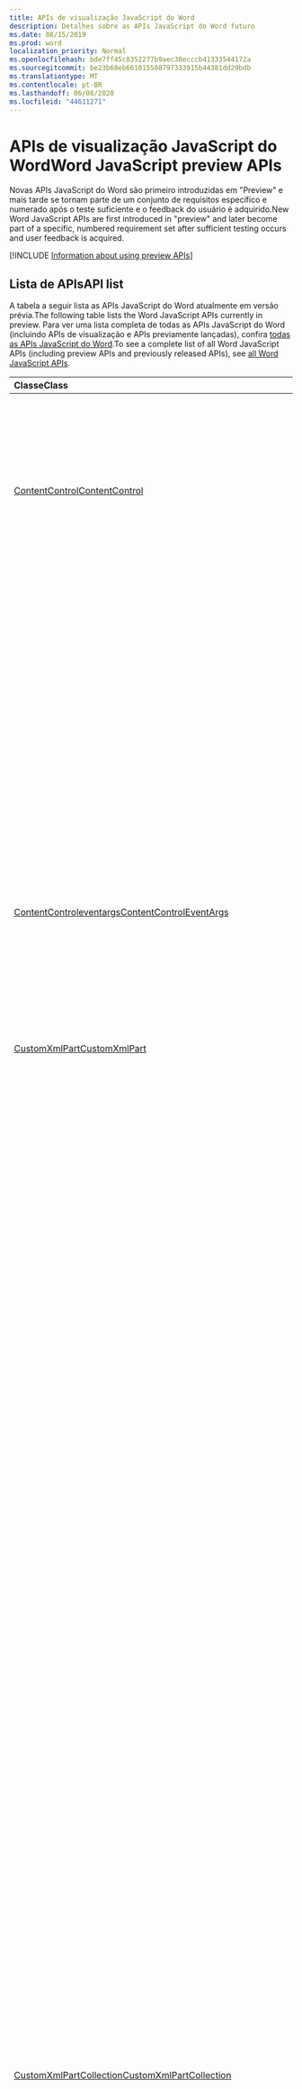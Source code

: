 ```yaml
---
title: APIs de visualização JavaScript do Word
description: Detalhes sobre as APIs JavaScript do Word futuro
ms.date: 08/15/2019
ms.prod: word
localization_priority: Normal
ms.openlocfilehash: bde7ff45c8352277b9aec38ecccb41333544172a
ms.sourcegitcommit: be23b68eb661015508797333915b44381dd29bdb
ms.translationtype: MT
ms.contentlocale: pt-BR
ms.lasthandoff: 06/08/2020
ms.locfileid: "44611271"
---
```

# <a name="word-javascript-preview-apis"></a><span data-ttu-id="21c06-103">APIs de visualização JavaScript do Word</span><span class="sxs-lookup"><span data-stu-id="21c06-103">Word JavaScript preview APIs</span></span>

<span data-ttu-id="21c06-104">Novas APIs JavaScript do Word são primeiro introduzidas em "Preview" e mais tarde se tornam parte de um conjunto de requisitos específico e numerado após o teste suficiente e o feedback do usuário é adquirido.</span><span class="sxs-lookup"><span data-stu-id="21c06-104">New Word JavaScript APIs are first introduced in "preview" and later become part of a specific, numbered requirement set after sufficient testing occurs and user feedback is acquired.</span></span>

[!INCLUDE [Information about using preview APIs](../../includes/using-preview-apis-host.md)]

## <a name="api-list"></a><span data-ttu-id="21c06-105">Lista de APIs</span><span class="sxs-lookup"><span data-stu-id="21c06-105">API list</span></span>

<span data-ttu-id="21c06-106">A tabela a seguir lista as APIs JavaScript do Word atualmente em versão prévia.</span><span class="sxs-lookup"><span data-stu-id="21c06-106">The following table lists the Word JavaScript APIs currently in preview.</span></span> <span data-ttu-id="21c06-107">Para ver uma lista completa de todas as APIs JavaScript do Word (incluindo APIs de visualização e APIs previamente lançadas), confira [todas as APIs JavaScript do Word](/javascript/api/word?view=word-js-preview).</span><span class="sxs-lookup"><span data-stu-id="21c06-107">To see a complete list of all Word JavaScript APIs (including preview APIs and previously released APIs), see [all Word JavaScript APIs](/javascript/api/word?view=word-js-preview).</span></span>

| <span data-ttu-id="21c06-108">Classe</span><span class="sxs-lookup"><span data-stu-id="21c06-108">Class</span></span> | <span data-ttu-id="21c06-109">Campos</span><span class="sxs-lookup"><span data-stu-id="21c06-109">Fields</span></span> | <span data-ttu-id="21c06-110">Descrição</span><span class="sxs-lookup"><span data-stu-id="21c06-110">Description</span></span> |
|:---|:---|:---|
|[<span data-ttu-id="21c06-111">ContentControl</span><span class="sxs-lookup"><span data-stu-id="21c06-111">ContentControl</span></span>](/javascript/api/word/word.contentcontrol)|[<span data-ttu-id="21c06-112">onDataChanged</span><span class="sxs-lookup"><span data-stu-id="21c06-112">onDataChanged</span></span>](/javascript/api/word/word.contentcontrol#ondatachanged)|<span data-ttu-id="21c06-113">Ocorre quando os dados no controle de conteúdo são alterados.</span><span class="sxs-lookup"><span data-stu-id="21c06-113">Occurs when data within the content control are changed.</span></span> <span data-ttu-id="21c06-114">Para obter o novo texto, carregue esse controle de conteúdo no manipulador.</span><span class="sxs-lookup"><span data-stu-id="21c06-114">To get the new text, load this content control in the handler.</span></span> <span data-ttu-id="21c06-115">Para obter o texto antigo, não o carregue.</span><span class="sxs-lookup"><span data-stu-id="21c06-115">To get the old text, do not load it.</span></span>|
||[<span data-ttu-id="21c06-116">onDeleted</span><span class="sxs-lookup"><span data-stu-id="21c06-116">onDeleted</span></span>](/javascript/api/word/word.contentcontrol#ondeleted)|<span data-ttu-id="21c06-117">Ocorre quando o controle de conteúdo é excluído.</span><span class="sxs-lookup"><span data-stu-id="21c06-117">Occurs when the content control is deleted.</span></span> <span data-ttu-id="21c06-118">Não carregue esse controle de conteúdo no manipulador, caso contrário, você não conseguirá obter suas propriedades originais.</span><span class="sxs-lookup"><span data-stu-id="21c06-118">Do not load this content control in the handler, otherwise you won't be able to get its original properties.</span></span>|
||[<span data-ttu-id="21c06-119">onSelectionChanged</span><span class="sxs-lookup"><span data-stu-id="21c06-119">onSelectionChanged</span></span>](/javascript/api/word/word.contentcontrol#onselectionchanged)|<span data-ttu-id="21c06-120">Ocorre quando a seleção no controle de conteúdo é alterada.</span><span class="sxs-lookup"><span data-stu-id="21c06-120">Occurs when selection within the content control is changed.</span></span>|
|[<span data-ttu-id="21c06-121">ContentControleventargs</span><span class="sxs-lookup"><span data-stu-id="21c06-121">ContentControlEventArgs</span></span>](/javascript/api/word/word.contentcontroleventargs)|[<span data-ttu-id="21c06-122">contentControl</span><span class="sxs-lookup"><span data-stu-id="21c06-122">contentControl</span></span>](/javascript/api/word/word.contentcontroleventargs#contentcontrol)|<span data-ttu-id="21c06-123">O objeto que disparou o evento.</span><span class="sxs-lookup"><span data-stu-id="21c06-123">The object that raised the event.</span></span> <span data-ttu-id="21c06-124">Carregue este objeto para obter suas propriedades.</span><span class="sxs-lookup"><span data-stu-id="21c06-124">Load this object to get its properties.</span></span>|
||[<span data-ttu-id="21c06-125">eventType</span><span class="sxs-lookup"><span data-stu-id="21c06-125">eventType</span></span>](/javascript/api/word/word.contentcontroleventargs#eventtype)|<span data-ttu-id="21c06-126">O tipo de evento.</span><span class="sxs-lookup"><span data-stu-id="21c06-126">The event type.</span></span> <span data-ttu-id="21c06-127">Consulte o Word. EventType para obter detalhes.</span><span class="sxs-lookup"><span data-stu-id="21c06-127">See Word.EventType for details.</span></span>|
|[<span data-ttu-id="21c06-128">CustomXmlPart</span><span class="sxs-lookup"><span data-stu-id="21c06-128">CustomXmlPart</span></span>](/javascript/api/word/word.customxmlpart)|[<span data-ttu-id="21c06-129">delete()</span><span class="sxs-lookup"><span data-stu-id="21c06-129">delete()</span></span>](/javascript/api/word/word.customxmlpart#delete--)|<span data-ttu-id="21c06-130">Exclui a parte XML personalizada.</span><span class="sxs-lookup"><span data-stu-id="21c06-130">Deletes the custom XML part.</span></span>|
||[<span data-ttu-id="21c06-131">DeleteAttribute (XPath: cadeia de caracteres, namespaceMappings: any, Name: String)</span><span class="sxs-lookup"><span data-stu-id="21c06-131">deleteAttribute(xpath: string, namespaceMappings: any, name: string)</span></span>](/javascript/api/word/word.customxmlpart#deleteattribute-xpath--namespacemappings--name-)|<span data-ttu-id="21c06-132">Exclui um atributo com o nome fornecido do elemento identificado por XPath.</span><span class="sxs-lookup"><span data-stu-id="21c06-132">Deletes an attribute with the given name from the element identified by xpath.</span></span>|
||[<span data-ttu-id="21c06-133">deleteelement (XPath: cadeia de caracteres, namespaceMappings: any)</span><span class="sxs-lookup"><span data-stu-id="21c06-133">deleteElement(xpath: string, namespaceMappings: any)</span></span>](/javascript/api/word/word.customxmlpart#deleteelement-xpath--namespacemappings-)|<span data-ttu-id="21c06-134">Exclui o elemento identificado por XPath.</span><span class="sxs-lookup"><span data-stu-id="21c06-134">Deletes the element identified by xpath.</span></span>|
||[<span data-ttu-id="21c06-135">getXml()</span><span class="sxs-lookup"><span data-stu-id="21c06-135">getXml()</span></span>](/javascript/api/word/word.customxmlpart#getxml--)|<span data-ttu-id="21c06-136">Obtém o conteúdo XML completo da parte XML personalizada.</span><span class="sxs-lookup"><span data-stu-id="21c06-136">Gets the full XML content of the custom XML part.</span></span>|
||[<span data-ttu-id="21c06-137">InsertAttribute (XPath: String, namespaceMappings: any, Name: String, value: String)</span><span class="sxs-lookup"><span data-stu-id="21c06-137">insertAttribute(xpath: string, namespaceMappings: any, name: string, value: string)</span></span>](/javascript/api/word/word.customxmlpart#insertattribute-xpath--namespacemappings--name--value-)|<span data-ttu-id="21c06-138">Insere um atributo com o nome e o valor fornecidos para o elemento identificado por XPath.</span><span class="sxs-lookup"><span data-stu-id="21c06-138">Inserts an attribute with the given name and value to the element identified by xpath.</span></span>|
||[<span data-ttu-id="21c06-139">insertelement (XPath: String, XML: String, namespaceMappings: any, index?: Number)</span><span class="sxs-lookup"><span data-stu-id="21c06-139">insertElement(xpath: string, xml: string, namespaceMappings: any, index?: number)</span></span>](/javascript/api/word/word.customxmlpart#insertelement-xpath--xml--namespacemappings--index-)|<span data-ttu-id="21c06-140">Insere o XML especificado no elemento pai identificado pelo XPath no índice de posição de filho.</span><span class="sxs-lookup"><span data-stu-id="21c06-140">Inserts the given XML under the parent element identified by xpath at child position index.</span></span>|
||[<span data-ttu-id="21c06-141">consulta (XPath: cadeia de caracteres, namespaceMappings: any)</span><span class="sxs-lookup"><span data-stu-id="21c06-141">query(xpath: string, namespaceMappings: any)</span></span>](/javascript/api/word/word.customxmlpart#query-xpath--namespacemappings-)|<span data-ttu-id="21c06-142">Consulta o conteúdo XML da parte XML personalizada.</span><span class="sxs-lookup"><span data-stu-id="21c06-142">Queries the XML content of the custom XML part.</span></span>|
||[<span data-ttu-id="21c06-143">id</span><span class="sxs-lookup"><span data-stu-id="21c06-143">id</span></span>](/javascript/api/word/word.customxmlpart#id)|<span data-ttu-id="21c06-144">Obtém a ID da parte XML personalizada.</span><span class="sxs-lookup"><span data-stu-id="21c06-144">Gets the ID of the custom XML part.</span></span> <span data-ttu-id="21c06-145">Somente leitura.</span><span class="sxs-lookup"><span data-stu-id="21c06-145">Read only.</span></span>|
||[<span data-ttu-id="21c06-146">namespaceUri</span><span class="sxs-lookup"><span data-stu-id="21c06-146">namespaceUri</span></span>](/javascript/api/word/word.customxmlpart#namespaceuri)|<span data-ttu-id="21c06-147">Obtém o URI do namespace da parte XML personalizada.</span><span class="sxs-lookup"><span data-stu-id="21c06-147">Gets the namespace URI of the custom XML part.</span></span> <span data-ttu-id="21c06-148">Somente leitura.</span><span class="sxs-lookup"><span data-stu-id="21c06-148">Read only.</span></span>|
||[<span data-ttu-id="21c06-149">setXml (XML: String)</span><span class="sxs-lookup"><span data-stu-id="21c06-149">setXml(xml: string)</span></span>](/javascript/api/word/word.customxmlpart#setxml-xml-)|<span data-ttu-id="21c06-150">Define o conteúdo XML completo da parte XML personalizada.</span><span class="sxs-lookup"><span data-stu-id="21c06-150">Sets the full XML content of the custom XML part.</span></span>|
||[<span data-ttu-id="21c06-151">UpdateAttribute (XPath: String, namespaceMappings: any, Name: String, value: String)</span><span class="sxs-lookup"><span data-stu-id="21c06-151">updateAttribute(xpath: string, namespaceMappings: any, name: string, value: string)</span></span>](/javascript/api/word/word.customxmlpart#updateattribute-xpath--namespacemappings--name--value-)|<span data-ttu-id="21c06-152">Atualiza o valor de um atributo com o nome fornecido do elemento identificado por XPath.</span><span class="sxs-lookup"><span data-stu-id="21c06-152">Updates the value of an attribute with the given name of the element identified by xpath.</span></span>|
||[<span data-ttu-id="21c06-153">updateElement (XPath: String, XML: String, namespaceMappings: any)</span><span class="sxs-lookup"><span data-stu-id="21c06-153">updateElement(xpath: string, xml: string, namespaceMappings: any)</span></span>](/javascript/api/word/word.customxmlpart#updateelement-xpath--xml--namespacemappings-)|<span data-ttu-id="21c06-154">Atualiza o XML do elemento identificado pelo XPath.</span><span class="sxs-lookup"><span data-stu-id="21c06-154">Updates the XML of the element identified by xpath.</span></span>|
|[<span data-ttu-id="21c06-155">CustomXmlPartCollection</span><span class="sxs-lookup"><span data-stu-id="21c06-155">CustomXmlPartCollection</span></span>](/javascript/api/word/word.customxmlpartcollection)|[<span data-ttu-id="21c06-156">Add (XML: String)</span><span class="sxs-lookup"><span data-stu-id="21c06-156">add(xml: string)</span></span>](/javascript/api/word/word.customxmlpartcollection#add-xml-)|<span data-ttu-id="21c06-157">Adiciona uma nova parte XML personalizada ao documento.</span><span class="sxs-lookup"><span data-stu-id="21c06-157">Adds a new custom XML part to the document.</span></span>|
||[<span data-ttu-id="21c06-158">getByNamespace (namespaceUri: cadeia de caracteres)</span><span class="sxs-lookup"><span data-stu-id="21c06-158">getByNamespace(namespaceUri: string)</span></span>](/javascript/api/word/word.customxmlpartcollection#getbynamespace-namespaceuri-)|<span data-ttu-id="21c06-159">Obtém uma nova coleção com escopo de partes XML personalizadas cujos namespaces correspondem ao namespace especificado.</span><span class="sxs-lookup"><span data-stu-id="21c06-159">Gets a new scoped collection of custom XML parts whose namespaces match the given namespace.</span></span>|
||[<span data-ttu-id="21c06-160">getCount()</span><span class="sxs-lookup"><span data-stu-id="21c06-160">getCount()</span></span>](/javascript/api/word/word.customxmlpartcollection#getcount--)|<span data-ttu-id="21c06-161">Obtém o número de itens na coleção.</span><span class="sxs-lookup"><span data-stu-id="21c06-161">Gets the number of items in the collection.</span></span>|
||[<span data-ttu-id="21c06-162">getItem(id: string)</span><span class="sxs-lookup"><span data-stu-id="21c06-162">getItem(id: string)</span></span>](/javascript/api/word/word.customxmlpartcollection#getitem-id-)|<span data-ttu-id="21c06-163">Obtém uma parte XML personalizada com base em sua ID.</span><span class="sxs-lookup"><span data-stu-id="21c06-163">Gets a custom XML part based on its ID.</span></span> <span data-ttu-id="21c06-164">Somente leitura.</span><span class="sxs-lookup"><span data-stu-id="21c06-164">Read only.</span></span>|
||[<span data-ttu-id="21c06-165">getItemOrNullObject(id: string)</span><span class="sxs-lookup"><span data-stu-id="21c06-165">getItemOrNullObject(id: string)</span></span>](/javascript/api/word/word.customxmlpartcollection#getitemornullobject-id-)|<span data-ttu-id="21c06-166">Obtém uma parte XML personalizada com base em sua ID.</span><span class="sxs-lookup"><span data-stu-id="21c06-166">Gets a custom XML part based on its ID.</span></span> <span data-ttu-id="21c06-167">Retorna um objeto NULL se o CustomXmlPart não existir.</span><span class="sxs-lookup"><span data-stu-id="21c06-167">Returns a null object if the CustomXmlPart does not exist.</span></span>|
||[<span data-ttu-id="21c06-168">items</span><span class="sxs-lookup"><span data-stu-id="21c06-168">items</span></span>](/javascript/api/word/word.customxmlpartcollection#items)|<span data-ttu-id="21c06-169">Obtém os itens filhos carregados nesta coleção.</span><span class="sxs-lookup"><span data-stu-id="21c06-169">Gets the loaded child items in this collection.</span></span>|
|[<span data-ttu-id="21c06-170">CustomXmlPartScopedCollection</span><span class="sxs-lookup"><span data-stu-id="21c06-170">CustomXmlPartScopedCollection</span></span>](/javascript/api/word/word.customxmlpartscopedcollection)|[<span data-ttu-id="21c06-171">getCount()</span><span class="sxs-lookup"><span data-stu-id="21c06-171">getCount()</span></span>](/javascript/api/word/word.customxmlpartscopedcollection#getcount--)|<span data-ttu-id="21c06-172">Obtém o número de itens na coleção.</span><span class="sxs-lookup"><span data-stu-id="21c06-172">Gets the number of items in the collection.</span></span>|
||[<span data-ttu-id="21c06-173">getItem(id: string)</span><span class="sxs-lookup"><span data-stu-id="21c06-173">getItem(id: string)</span></span>](/javascript/api/word/word.customxmlpartscopedcollection#getitem-id-)|<span data-ttu-id="21c06-174">Obtém uma parte XML personalizada com base em sua ID.</span><span class="sxs-lookup"><span data-stu-id="21c06-174">Gets a custom XML part based on its ID.</span></span> <span data-ttu-id="21c06-175">Somente leitura.</span><span class="sxs-lookup"><span data-stu-id="21c06-175">Read only.</span></span>|
||[<span data-ttu-id="21c06-176">getItemOrNullObject(id: string)</span><span class="sxs-lookup"><span data-stu-id="21c06-176">getItemOrNullObject(id: string)</span></span>](/javascript/api/word/word.customxmlpartscopedcollection#getitemornullobject-id-)|<span data-ttu-id="21c06-177">Obtém uma parte XML personalizada com base em sua ID.</span><span class="sxs-lookup"><span data-stu-id="21c06-177">Gets a custom XML part based on its ID.</span></span> <span data-ttu-id="21c06-178">Retorna um objeto NULL se o CustomXmlPart não existir na coleção.</span><span class="sxs-lookup"><span data-stu-id="21c06-178">Returns a null object if the CustomXmlPart does not exist in the collection.</span></span>|
||[<span data-ttu-id="21c06-179">getOnlyItem()</span><span class="sxs-lookup"><span data-stu-id="21c06-179">getOnlyItem()</span></span>](/javascript/api/word/word.customxmlpartscopedcollection#getonlyitem--)|<span data-ttu-id="21c06-180">Se o conjunto contiver exatamente um item, esse método o retornará.</span><span class="sxs-lookup"><span data-stu-id="21c06-180">If the collection contains exactly one item, this method returns it.</span></span> <span data-ttu-id="21c06-181">Caso contrário, esse método gera um erro.</span><span class="sxs-lookup"><span data-stu-id="21c06-181">Otherwise, this method produces an error.</span></span>|
||[<span data-ttu-id="21c06-182">getOnlyItemOrNullObject()</span><span class="sxs-lookup"><span data-stu-id="21c06-182">getOnlyItemOrNullObject()</span></span>](/javascript/api/word/word.customxmlpartscopedcollection#getonlyitemornullobject--)|<span data-ttu-id="21c06-183">Se o conjunto contiver exatamente um item, esse método o retornará.</span><span class="sxs-lookup"><span data-stu-id="21c06-183">If the collection contains exactly one item, this method returns it.</span></span> <span data-ttu-id="21c06-184">Caso contrário, esse método retornará um objeto NULL.</span><span class="sxs-lookup"><span data-stu-id="21c06-184">Otherwise, this method returns a null object.</span></span>|
||[<span data-ttu-id="21c06-185">items</span><span class="sxs-lookup"><span data-stu-id="21c06-185">items</span></span>](/javascript/api/word/word.customxmlpartscopedcollection#items)|<span data-ttu-id="21c06-186">Obtém os itens filhos carregados nesta coleção.</span><span class="sxs-lookup"><span data-stu-id="21c06-186">Gets the loaded child items in this collection.</span></span>|
|[<span data-ttu-id="21c06-187">Document</span><span class="sxs-lookup"><span data-stu-id="21c06-187">Document</span></span>](/javascript/api/word/word.document)|[<span data-ttu-id="21c06-188">deleteBookmark (Name: String)</span><span class="sxs-lookup"><span data-stu-id="21c06-188">deleteBookmark(name: string)</span></span>](/javascript/api/word/word.document#deletebookmark-name-)|<span data-ttu-id="21c06-189">Exclui um indicador, se houver, do documento.</span><span class="sxs-lookup"><span data-stu-id="21c06-189">Deletes a bookmark, if exists, from the document.</span></span>|
||[<span data-ttu-id="21c06-190">getBookmarkRange (Name: String)</span><span class="sxs-lookup"><span data-stu-id="21c06-190">getBookmarkRange(name: string)</span></span>](/javascript/api/word/word.document#getbookmarkrange-name-)|<span data-ttu-id="21c06-191">Obtém o intervalo de um indicador.</span><span class="sxs-lookup"><span data-stu-id="21c06-191">Gets a bookmark's range.</span></span> <span data-ttu-id="21c06-192">Lança se o indicador não existe.</span><span class="sxs-lookup"><span data-stu-id="21c06-192">Throws if the bookmark does not exist.</span></span>|
||[<span data-ttu-id="21c06-193">getBookmarkRangeOrNullObject (Name: String)</span><span class="sxs-lookup"><span data-stu-id="21c06-193">getBookmarkRangeOrNullObject(name: string)</span></span>](/javascript/api/word/word.document#getbookmarkrangeornullobject-name-)|<span data-ttu-id="21c06-194">Obtém o intervalo de um indicador.</span><span class="sxs-lookup"><span data-stu-id="21c06-194">Gets a bookmark's range.</span></span> <span data-ttu-id="21c06-195">Retorna um objeto NULL se o indicador não existir.</span><span class="sxs-lookup"><span data-stu-id="21c06-195">Returns a null object if the bookmark does not exist.</span></span>|
||[<span data-ttu-id="21c06-196">customXmlParts</span><span class="sxs-lookup"><span data-stu-id="21c06-196">customXmlParts</span></span>](/javascript/api/word/word.document#customxmlparts)|<span data-ttu-id="21c06-197">Obtém as partes XML personalizadas no documento.</span><span class="sxs-lookup"><span data-stu-id="21c06-197">Gets the custom XML parts in the document.</span></span> <span data-ttu-id="21c06-198">Somente leitura.</span><span class="sxs-lookup"><span data-stu-id="21c06-198">Read-only.</span></span>|
||[<span data-ttu-id="21c06-199">onContentControlAdded</span><span class="sxs-lookup"><span data-stu-id="21c06-199">onContentControlAdded</span></span>](/javascript/api/word/word.document#oncontentcontroladded)|<span data-ttu-id="21c06-200">Ocorre quando um controle de conteúdo é adicionado.</span><span class="sxs-lookup"><span data-stu-id="21c06-200">Occurs when a content control is added.</span></span> <span data-ttu-id="21c06-201">Execute Context. Sync () no manipulador para obter as propriedades do novo controle de conteúdo.</span><span class="sxs-lookup"><span data-stu-id="21c06-201">Run context.sync() in the handler to get the new content control's properties.</span></span>|
||[<span data-ttu-id="21c06-202">configurações</span><span class="sxs-lookup"><span data-stu-id="21c06-202">settings</span></span>](/javascript/api/word/word.document#settings)|<span data-ttu-id="21c06-203">Obtém as configurações do suplemento no documento.</span><span class="sxs-lookup"><span data-stu-id="21c06-203">Gets the add-in's settings in the document.</span></span> <span data-ttu-id="21c06-204">Somente leitura.</span><span class="sxs-lookup"><span data-stu-id="21c06-204">Read-only.</span></span>|
|[<span data-ttu-id="21c06-205">DocumentCreated</span><span class="sxs-lookup"><span data-stu-id="21c06-205">DocumentCreated</span></span>](/javascript/api/word/word.documentcreated)|[<span data-ttu-id="21c06-206">deleteBookmark (Name: String)</span><span class="sxs-lookup"><span data-stu-id="21c06-206">deleteBookmark(name: string)</span></span>](/javascript/api/word/word.documentcreated#deletebookmark-name-)|<span data-ttu-id="21c06-207">Exclui um indicador, se houver, do documento.</span><span class="sxs-lookup"><span data-stu-id="21c06-207">Deletes a bookmark, if exists, from the document.</span></span>|
||[<span data-ttu-id="21c06-208">getBookmarkRange (Name: String)</span><span class="sxs-lookup"><span data-stu-id="21c06-208">getBookmarkRange(name: string)</span></span>](/javascript/api/word/word.documentcreated#getbookmarkrange-name-)|<span data-ttu-id="21c06-209">Obtém o intervalo de um indicador.</span><span class="sxs-lookup"><span data-stu-id="21c06-209">Gets a bookmark's range.</span></span> <span data-ttu-id="21c06-210">Lança se o indicador não existe.</span><span class="sxs-lookup"><span data-stu-id="21c06-210">Throws if the bookmark does not exist.</span></span>|
||[<span data-ttu-id="21c06-211">getBookmarkRangeOrNullObject (Name: String)</span><span class="sxs-lookup"><span data-stu-id="21c06-211">getBookmarkRangeOrNullObject(name: string)</span></span>](/javascript/api/word/word.documentcreated#getbookmarkrangeornullobject-name-)|<span data-ttu-id="21c06-212">Obtém o intervalo de um indicador.</span><span class="sxs-lookup"><span data-stu-id="21c06-212">Gets a bookmark's range.</span></span> <span data-ttu-id="21c06-213">Retorna um objeto NULL se o indicador não existir.</span><span class="sxs-lookup"><span data-stu-id="21c06-213">Returns a null object if the bookmark does not exist.</span></span>|
||[<span data-ttu-id="21c06-214">customXmlParts</span><span class="sxs-lookup"><span data-stu-id="21c06-214">customXmlParts</span></span>](/javascript/api/word/word.documentcreated#customxmlparts)|<span data-ttu-id="21c06-215">Obtém as partes XML personalizadas no documento.</span><span class="sxs-lookup"><span data-stu-id="21c06-215">Gets the custom XML parts in the document.</span></span> <span data-ttu-id="21c06-216">Somente leitura.</span><span class="sxs-lookup"><span data-stu-id="21c06-216">Read-only.</span></span>|
||[<span data-ttu-id="21c06-217">configurações</span><span class="sxs-lookup"><span data-stu-id="21c06-217">settings</span></span>](/javascript/api/word/word.documentcreated#settings)|<span data-ttu-id="21c06-218">Obtém as configurações do suplemento no documento.</span><span class="sxs-lookup"><span data-stu-id="21c06-218">Gets the add-in's settings in the document.</span></span> <span data-ttu-id="21c06-219">Somente leitura.</span><span class="sxs-lookup"><span data-stu-id="21c06-219">Read-only.</span></span>|
|[<span data-ttu-id="21c06-220">InlinePicture</span><span class="sxs-lookup"><span data-stu-id="21c06-220">InlinePicture</span></span>](/javascript/api/word/word.inlinepicture)|[<span data-ttu-id="21c06-221">imageFormat</span><span class="sxs-lookup"><span data-stu-id="21c06-221">imageFormat</span></span>](/javascript/api/word/word.inlinepicture#imageformat)|<span data-ttu-id="21c06-222">Obtém o formato da imagem embutida.</span><span class="sxs-lookup"><span data-stu-id="21c06-222">Gets the format of the inline image.</span></span> <span data-ttu-id="21c06-223">Somente leitura.</span><span class="sxs-lookup"><span data-stu-id="21c06-223">Read-only.</span></span>|
|[<span data-ttu-id="21c06-224">List</span><span class="sxs-lookup"><span data-stu-id="21c06-224">List</span></span>](/javascript/api/word/word.list)|[<span data-ttu-id="21c06-225">getLevelFont (Level: Number)</span><span class="sxs-lookup"><span data-stu-id="21c06-225">getLevelFont(level: number)</span></span>](/javascript/api/word/word.list#getlevelfont-level-)|<span data-ttu-id="21c06-226">Obtém a fonte do marcador, o número ou a imagem no nível especificado na lista.</span><span class="sxs-lookup"><span data-stu-id="21c06-226">Gets the font of the bullet, number or picture at the specified level in the list.</span></span>|
||[<span data-ttu-id="21c06-227">getLevelPicture (Level: Number)</span><span class="sxs-lookup"><span data-stu-id="21c06-227">getLevelPicture(level: number)</span></span>](/javascript/api/word/word.list#getlevelpicture-level-)|<span data-ttu-id="21c06-228">Obtém a representação de cadeia de caracteres codificada em base64 da imagem no nível especificado na lista.</span><span class="sxs-lookup"><span data-stu-id="21c06-228">Gets the base64 encoded string representation of the picture at the specified level in the list.</span></span>|
||[<span data-ttu-id="21c06-229">resetLevelFont (Level: Number, resetFontName?: Boolean)</span><span class="sxs-lookup"><span data-stu-id="21c06-229">resetLevelFont(level: number, resetFontName?: boolean)</span></span>](/javascript/api/word/word.list#resetlevelfont-level--resetfontname-)|<span data-ttu-id="21c06-230">Redefine a fonte do marcador, o número ou a imagem no nível especificado na lista.</span><span class="sxs-lookup"><span data-stu-id="21c06-230">Resets the font of the bullet, number or picture at the specified level in the list.</span></span>|
||[<span data-ttu-id="21c06-231">setLevelPicture (Level: Number, base64EncodedImage?: String)</span><span class="sxs-lookup"><span data-stu-id="21c06-231">setLevelPicture(level: number, base64EncodedImage?: string)</span></span>](/javascript/api/word/word.list#setlevelpicture-level--base64encodedimage-)|<span data-ttu-id="21c06-232">Define a imagem no nível especificado na lista.</span><span class="sxs-lookup"><span data-stu-id="21c06-232">Sets the picture at the specified level in the list.</span></span>|
|[<span data-ttu-id="21c06-233">Range</span><span class="sxs-lookup"><span data-stu-id="21c06-233">Range</span></span>](/javascript/api/word/word.range)|[<span data-ttu-id="21c06-234">getbookmarks (includeHidden?: Boolean, includeAdjacent?: Boolean)</span><span class="sxs-lookup"><span data-stu-id="21c06-234">getBookmarks(includeHidden?: boolean, includeAdjacent?: boolean)</span></span>](/javascript/api/word/word.range#getbookmarks-includehidden--includeadjacent-)|<span data-ttu-id="21c06-235">Obtém os nomes de todos os indicadores ou sobrepondo o intervalo.</span><span class="sxs-lookup"><span data-stu-id="21c06-235">Gets the names all bookmarks in or overlapping the range.</span></span> <span data-ttu-id="21c06-236">Um indicador será ocultado se o nome começar com o caractere de sublinhado.</span><span class="sxs-lookup"><span data-stu-id="21c06-236">A bookmark is hidden if its name starts with the underscore character.</span></span>|
||[<span data-ttu-id="21c06-237">insertBookmark (Name: String)</span><span class="sxs-lookup"><span data-stu-id="21c06-237">insertBookmark(name: string)</span></span>](/javascript/api/word/word.range#insertbookmark-name-)|<span data-ttu-id="21c06-238">Insere um indicador no intervalo.</span><span class="sxs-lookup"><span data-stu-id="21c06-238">Inserts a bookmark on the range.</span></span> <span data-ttu-id="21c06-239">Se um indicador do mesmo nome existir em algum lugar, ele será excluído primeiro.</span><span class="sxs-lookup"><span data-stu-id="21c06-239">If a bookmark of the same name exists somewhere, it is deleted first.</span></span>|
|[<span data-ttu-id="21c06-240">Configuração</span><span class="sxs-lookup"><span data-stu-id="21c06-240">Setting</span></span>](/javascript/api/word/word.setting)|[<span data-ttu-id="21c06-241">delete()</span><span class="sxs-lookup"><span data-stu-id="21c06-241">delete()</span></span>](/javascript/api/word/word.setting#delete--)|<span data-ttu-id="21c06-242">Exclui a configuração.</span><span class="sxs-lookup"><span data-stu-id="21c06-242">Deletes the setting.</span></span>|
||[<span data-ttu-id="21c06-243">key</span><span class="sxs-lookup"><span data-stu-id="21c06-243">key</span></span>](/javascript/api/word/word.setting#key)|<span data-ttu-id="21c06-244">Obtém a chave da configuração.</span><span class="sxs-lookup"><span data-stu-id="21c06-244">Gets the key of the setting.</span></span> <span data-ttu-id="21c06-245">Somente leitura.</span><span class="sxs-lookup"><span data-stu-id="21c06-245">Read only.</span></span>|
||[<span data-ttu-id="21c06-246">value</span><span class="sxs-lookup"><span data-stu-id="21c06-246">value</span></span>](/javascript/api/word/word.setting#value)|<span data-ttu-id="21c06-247">Obtém ou define o valor da configuração.</span><span class="sxs-lookup"><span data-stu-id="21c06-247">Gets or sets the value of the setting.</span></span>|
|[<span data-ttu-id="21c06-248">SettingCollection</span><span class="sxs-lookup"><span data-stu-id="21c06-248">SettingCollection</span></span>](/javascript/api/word/word.settingcollection)|[<span data-ttu-id="21c06-249">Add (Key: String, value: any)</span><span class="sxs-lookup"><span data-stu-id="21c06-249">add(key: string, value: any)</span></span>](/javascript/api/word/word.settingcollection#add-key--value-)|<span data-ttu-id="21c06-250">Cria uma nova configuração ou define uma configuração existente.</span><span class="sxs-lookup"><span data-stu-id="21c06-250">Creates a new setting or sets an existing setting.</span></span>|
||[<span data-ttu-id="21c06-251">deleteAll ()</span><span class="sxs-lookup"><span data-stu-id="21c06-251">deleteAll()</span></span>](/javascript/api/word/word.settingcollection#deleteall--)|<span data-ttu-id="21c06-252">Exclui todas as configurações deste suplemento.</span><span class="sxs-lookup"><span data-stu-id="21c06-252">Deletes all settings in this add-in.</span></span>|
||[<span data-ttu-id="21c06-253">getCount()</span><span class="sxs-lookup"><span data-stu-id="21c06-253">getCount()</span></span>](/javascript/api/word/word.settingcollection#getcount--)|<span data-ttu-id="21c06-254">Obtém a contagem de configurações.</span><span class="sxs-lookup"><span data-stu-id="21c06-254">Gets the count of settings.</span></span>|
||[<span data-ttu-id="21c06-255">getItem(key: string)</span><span class="sxs-lookup"><span data-stu-id="21c06-255">getItem(key: string)</span></span>](/javascript/api/word/word.settingcollection#getitem-key-)|<span data-ttu-id="21c06-256">Obtém um objeto Setting por sua chave, que diferencia maiúsculas de minúsculas.</span><span class="sxs-lookup"><span data-stu-id="21c06-256">Gets a setting object by its key, which is case-sensitive.</span></span> <span data-ttu-id="21c06-257">Lança se a configuração não existe.</span><span class="sxs-lookup"><span data-stu-id="21c06-257">Throws if the setting does not exist.</span></span>|
||[<span data-ttu-id="21c06-258">getItemOrNullObject(key: string)</span><span class="sxs-lookup"><span data-stu-id="21c06-258">getItemOrNullObject(key: string)</span></span>](/javascript/api/word/word.settingcollection#getitemornullobject-key-)|<span data-ttu-id="21c06-259">Obtém um objeto Setting por sua chave, que diferencia maiúsculas de minúsculas.</span><span class="sxs-lookup"><span data-stu-id="21c06-259">Gets a setting object by its key, which is case-sensitive.</span></span> <span data-ttu-id="21c06-260">Retorna um objeto NULL se a configuração não existir.</span><span class="sxs-lookup"><span data-stu-id="21c06-260">Returns a null object if the setting does not exist.</span></span>|
||[<span data-ttu-id="21c06-261">items</span><span class="sxs-lookup"><span data-stu-id="21c06-261">items</span></span>](/javascript/api/word/word.settingcollection#items)|<span data-ttu-id="21c06-262">Obtém os itens filhos carregados nesta coleção.</span><span class="sxs-lookup"><span data-stu-id="21c06-262">Gets the loaded child items in this collection.</span></span>|
|[<span data-ttu-id="21c06-263">Table</span><span class="sxs-lookup"><span data-stu-id="21c06-263">Table</span></span>](/javascript/api/word/word.table)|[<span data-ttu-id="21c06-264">mergeCells (topRow: Number, firstCell: Number, bottomRow: Number, lastCell: Number)</span><span class="sxs-lookup"><span data-stu-id="21c06-264">mergeCells(topRow: number, firstCell: number, bottomRow: number, lastCell: number)</span></span>](/javascript/api/word/word.table#mergecells-toprow--firstcell--bottomrow--lastcell-)|<span data-ttu-id="21c06-265">Mescla as células delimitadas por inclusivo pela primeira e última célula.</span><span class="sxs-lookup"><span data-stu-id="21c06-265">Merges the cells bounded inclusively by a first and last cell.</span></span>|
|[<span data-ttu-id="21c06-266">TableCell</span><span class="sxs-lookup"><span data-stu-id="21c06-266">TableCell</span></span>](/javascript/api/word/word.tablecell)|[<span data-ttu-id="21c06-267">Split (rowCount: Number, columnCount: Number)</span><span class="sxs-lookup"><span data-stu-id="21c06-267">split(rowCount: number, columnCount: number)</span></span>](/javascript/api/word/word.tablecell#split-rowcount--columncount-)|<span data-ttu-id="21c06-268">Divide a célula no número especificado de linhas e colunas.</span><span class="sxs-lookup"><span data-stu-id="21c06-268">Splits the cell into the specified number of rows and columns.</span></span>|
|[<span data-ttu-id="21c06-269">TableRow</span><span class="sxs-lookup"><span data-stu-id="21c06-269">TableRow</span></span>](/javascript/api/word/word.tablerow)|[<span data-ttu-id="21c06-270">insertContentControl()</span><span class="sxs-lookup"><span data-stu-id="21c06-270">insertContentControl()</span></span>](/javascript/api/word/word.tablerow#insertcontentcontrol--)|<span data-ttu-id="21c06-271">Insere um controle de conteúdo na linha.</span><span class="sxs-lookup"><span data-stu-id="21c06-271">Inserts a content control on the row.</span></span>|
||[<span data-ttu-id="21c06-272">Merge ()</span><span class="sxs-lookup"><span data-stu-id="21c06-272">merge()</span></span>](/javascript/api/word/word.tablerow#merge--)|<span data-ttu-id="21c06-273">Mescla a linha em uma célula.</span><span class="sxs-lookup"><span data-stu-id="21c06-273">Merges the row into one cell.</span></span>|

## <a name="see-also"></a><span data-ttu-id="21c06-274">Confira também</span><span class="sxs-lookup"><span data-stu-id="21c06-274">See also</span></span>

- [<span data-ttu-id="21c06-275">Documentação de Referência da API JavaScript do Word</span><span class="sxs-lookup"><span data-stu-id="21c06-275">Word JavaScript API Reference Documentation</span></span>](/javascript/api/word)
- [<span data-ttu-id="21c06-276">Conjuntos de requisitos da API JavaScript do Word</span><span class="sxs-lookup"><span data-stu-id="21c06-276">Word JavaScript API requirement sets</span></span>](word-api-requirement-sets.md)
